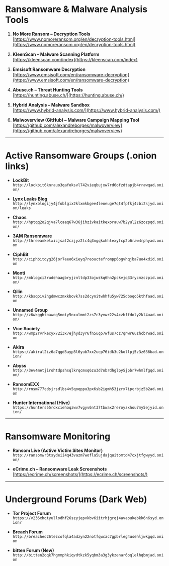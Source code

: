 # Ransomware & Malware Analysis Tools

1. **No More Ransom – Decryption Tools**  
   [https://www.nomoreransom.org/en/decryption-tools.html](https://www.nomoreransom.org/en/decryption-tools.html)

2. **KleenScan – Malware Scanning Platform**  
   [https://kleenscan.com/index](https://kleenscan.com/index)

3. **Emsisoft Ransomware Decryption**  
   [https://www.emsisoft.com/en/ransomware-decryption](https://www.emsisoft.com/en/ransomware-decryption)

4. **Abuse.ch – Threat Hunting Tools**  
   [https://hunting.abuse.ch/](https://hunting.abuse.ch/)

5. **Hybrid Analysis – Malware Sandbox**  
   [https://www.hybrid-analysis.com/](https://www.hybrid-analysis.com/)

6. **Malwoverview (GitHub) – Malware Campaign Mapping Tool**  
   [https://github.com/alexandreborges/malwoverview](https://github.com/alexandreborges/malwoverview)

---

# Active Ransomware Groups (.onion links)

- **LockBit**  
  `http://lockbit6knrauo3qafoksvl742vieqbujxw7rd6ofzdtapjb4rrawqad.onion/`

- **Lynx Leaks Blog**  
  `http://lynxblogijy4jfoblgix2klxmkbgee4leoeuge7qt4fpfkj4zbi2sjyd.onion/leaks`

- **Chaos**  
  `http://hptqq2o2qjva7lcaaq67w36jihzivkaitkexorauw7b2yul2z6zozpqd.onion/`

- **3AM Ransomware**  
  `http://threeamkelxicjsaf2czjyz2lc4q3ngqkxhhlexyfcp2o6raw4rphyad.onion`

- **CiphBit**  
  `http://ciphbitqyg26jor7eeo6xieyq7reouctefrompp6ogvhqjba7uo4xdid.onion`

- **Monti**  
  `http://mblogci3rudehaagbryjznltdp33ojwzkq6hn2pckvjq33rycmzczpid.onion/`

- **Qilin**  
  `http://kbsqoivihgdmwczmxkbovk7ss2dcynitwhhfu5yw725dboqo5kthfaad.onion`

- **Unnamed Group**  
  `http://z6wkgghtoawog5noty5nxulmmt2zs7c3yvwr22v4czbffdoly2kl4uad.onion/`

- **Vice Society**  
  `http://wmp2rvrkecyx72i3x7ejhyd3yr6fn5uqo7wfus7cz7qnwr6uzhcbrwad.onion`

- **Akira**  
  `https://akiral2iz6a7qgd3ayp3l6yub7xx2uep76idk3u2kollpj5z3z636bad.onion/`

- **Abyss**  
  `http://3ev4metjirohtdpshsqlkrqcmxq6zu3d7obrdhglpy5jpbr7whmlfgqd.onion/`

- **RansomEXX**  
  `http://rnsm777cdsjrsdlbs4v5qoeppu3px6sb2igmh53jzrx7ipcrbjz5b2ad.onion`

- **Hunter International (Hive)**  
  `https://hunters55rdxciehoqzwv7vgyv6nt37tbwax2reroyzxhou7my5ejyid.onion/`

---

# Ransomware Monitoring

- **Ransom Live (Active Victim Sites Monitor)**  
  `http://ransomwr3tsydeii4q43vazm7wofla5ujdajquitomtd47cxjtfgwyyd.onion/`

- **eCrime.ch – Ransomware Leak Screenshots**  
  [https://ecrime.ch/screenshots/](https://ecrime.ch/screenshots/)

---

# Underground Forums (Dark Web)

- **Tor Project Forum**  
  `https://v236xhqtyullodhf26szyjepvkbv6iitrhjgrqj4avaoukebkk6n6syd.onion/`

- **Breach Forum**  
  `http://breached26tezcofqla4adzyn22notfqwcac7gpbrleg4usehljwkgqd.onion`

- **bitten Forum (New)**  
  `http://bitten2oqk7hgmmphkiqvdtkzk5yqbm3a3g3ykzenar6oqlelhqbmjad.onion`


